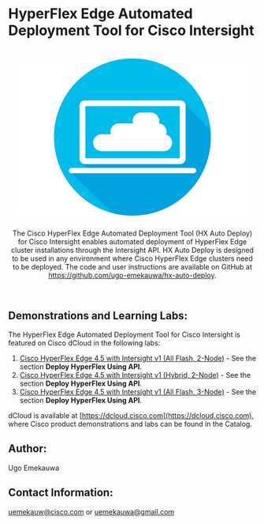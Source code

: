 # HyperFlex Edge Automated Deployment Tool for Cisco Intersight

<h1 align="center">
  <img alt="HyperFlex Edge with Intersight Image" title="HyperFlex Edge with Intersight" src="./assets/HyperFlex_Edge_with_Cisco_Intersight_Graphic.png">
</h1>  

<p align="center">
  The Cisco HyperFlex Edge Automated Deployment Tool (HX Auto Deploy) for Cisco Intersight enables automated deployment of HyperFlex Edge cluster installations through the Intersight API. HX Auto Deploy is designed to be used in any environment where Cisco HyperFlex Edge clusters need to be deployed. The code and user instructions are available on GitHub at <a href="https://github.com/ugo-emekauwa/hx-auto-deploy">https://github.com/ugo-emekauwa/hx-auto-deploy</a>.
</p>
<br>

## Demonstrations and Learning Labs:
The HyperFlex Edge Automated Deployment Tool for Cisco Intersight is featured on Cisco dCloud in the following labs:

1. [Cisco HyperFlex Edge 4.5 with Intersight v1 (All Flash, 2-Node)](https://dcloud2-rtp.cisco.com/content/demo/760975) - See the section **Deploy HyperFlex Using API**.
2. [Cisco HyperFlex Edge 4.5 with Intersight v1 (Hybrid, 2-Node)](https://dcloud2-rtp.cisco.com/content/demo/760974) - See the section **Deploy HyperFlex Using API**.
3. [Cisco HyperFlex Edge 4.5 with Intersight v1 (All Flash, 3-Node)](https://dcloud-cms.cisco.com/demo/cisco-hyperflex-edge-4-5-with-intersight-v1-all-flash-3-node) - See the section **Deploy HyperFlex Using API**.

dCloud is available at [https://dcloud.cisco.com](https://dcloud.cisco.com), where Cisco product demonstrations and labs can be found in the Catalog.

## Author:
Ugo Emekauwa

## Contact Information:
uemekauw@cisco.com or uemekauwa@gmail.com
